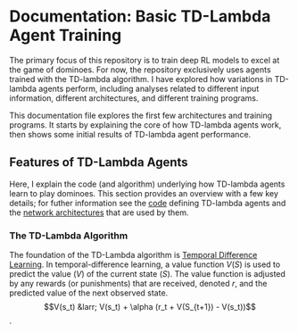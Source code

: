 # Documentation: Basic TD-Lambda Agent Training

The primary focus of this repository is to train deep RL models to excel at 
the game of dominoes. For now, the repository exclusively uses agents trained
with the TD-lambda algorithm. I have explored how variations in TD-lambda 
agents perform, including analyses related to different input information, 
different architectures, and different training programs. 

This documentation file explores the first few architectures and training 
programs. It starts by explaining the core of how TD-lambda agents work, then
shows some initial results of TD-lambda agent performance. 

## Features of TD-Lambda Agents
Here, I explain the code (and algorithm) underlying how TD-lambda agents
learn to play dominoes. This section provides an overview with a few key
details; for futher information see the [code](../dominoes/agents/tdAgents.py)
defining TD-lambda agents and the 
[network architectures](../dominoes/networks.py) that are used by them. 

### The TD-Lambda Algorithm
The foundation of the TD-Lambda algorithm is 
[Temporal Difference Learning](https://en.wikipedia.org/wiki/Temporal_difference_learning).
In temporal-difference learning, a value function $V(S)$ is used to predict 
the value ($V$) of the current state ($S$). The value function is adjusted by
any rewards (or punishments) that are received, denoted $r$, and the predicted
value of the next observed state. 
$$V(s_t) &larr; V(s_t) + \alpha (r_t + V(S_{t+1}) - V(s_t))$$. 

